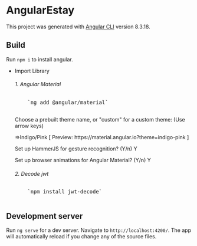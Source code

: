 # AngularEstay

This project was generated with [Angular CLI](https://github.com/angular/angular-cli) version 8.3.18.
## Build

Run `npm i` to install angular. 

<ul>
  <li> Import Library </li>
  <h6>1. Angular Material</h6>
  <pre>
    `ng add @angular/material`
  </pre>
  <p>Choose a prebuilt theme name, or "custom" for a custom theme: (Use arrow keys)</p>
  <p>=>Indigo/Pink        [ Preview: https://material.angular.io?theme=indigo-pink ]</p>
  <p>Set up HammerJS for gesture recognition? (Y/n) Y </p>
  <p>Set up browser animations for Angular Material? (Y/n) Y</p>
  
   <h6>2. Decode jwt</h6>
  <pre>
    `npm install jwt-decode`
  </pre>
</ul>


## Development server

Run `ng serve` for a dev server. Navigate to `http://localhost:4200/`. The app will automatically reload if you change any of the source files.





